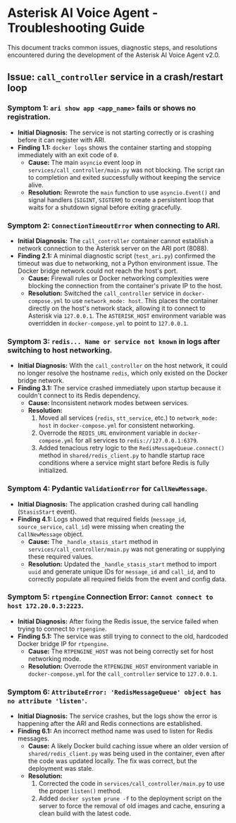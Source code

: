 # Asterisk AI Voice Agent - Troubleshooting Guide

This document tracks common issues, diagnostic steps, and resolutions encountered during the development of the Asterisk AI Voice Agent v2.0.

## Issue: `call_controller` service in a crash/restart loop

### Symptom 1: `ari show app <app_name>` fails or shows no registration.
- **Initial Diagnosis:** The service is not starting correctly or is crashing before it can register with ARI.
- **Finding 1.1:** `docker logs` shows the container starting and stopping immediately with an exit code of `0`.
    - **Cause:** The main `asyncio` event loop in `services/call_controller/main.py` was not blocking. The script ran to completion and exited successfully without keeping the service alive.
    - **Resolution:** Rewrote the `main` function to use `asyncio.Event()` and signal handlers (`SIGINT`, `SIGTERM`) to create a persistent loop that waits for a shutdown signal before exiting gracefully.

### Symptom 2: `ConnectionTimeoutError` when connecting to ARI.
- **Initial Diagnosis:** The `call_controller` container cannot establish a network connection to the Asterisk server on the ARI port (8088).
- **Finding 2.1:** A minimal diagnostic script (`test_ari.py`) confirmed the timeout was due to networking, not a Python environment issue. The Docker bridge network could not reach the host's port.
    - **Cause:** Firewall rules or Docker networking complexities were blocking the connection from the container's private IP to the host.
    - **Resolution:** Switched the `call_controller` service in `docker-compose.yml` to use `network_mode: host`. This places the container directly on the host's network stack, allowing it to connect to Asterisk via `127.0.0.1`. The `ASTERISK_HOST` environment variable was overridden in `docker-compose.yml` to point to `127.0.0.1`.

### Symptom 3: `redis... Name or service not known` in logs after switching to host networking.
- **Initial Diagnosis:** With the `call_controller` on the host network, it could no longer resolve the hostname `redis`, which only existed on the Docker bridge network.
- **Finding 3.1:** The service crashed immediately upon startup because it couldn't connect to its Redis dependency.
    - **Cause:** Inconsistent network modes between services.
    - **Resolution:**
        1. Moved all services (`redis`, `stt_service`, etc.) to `network_mode: host` in `docker-compose.yml` for consistent networking.
        2. Overrode the `REDIS_URL` environment variable in `docker-compose.yml` for all services to `redis://127.0.0.1:6379`.
        3. Added tenacious retry logic to the `RedisMessageQueue.connect()` method in `shared/redis_client.py` to handle startup race conditions where a service might start before Redis is fully initialized.

### Symptom 4: Pydantic `ValidationError` for `CallNewMessage`.
- **Initial Diagnosis:** The application crashed during call handling (`StasisStart` event).
- **Finding 4.1:** Logs showed that required fields (`message_id`, `source_service`, `call_id`) were missing when creating the `CallNewMessage` object.
    - **Cause:** The `_handle_stasis_start` method in `services/call_controller/main.py` was not generating or supplying these required values.
    - **Resolution:** Updated the `_handle_stasis_start` method to import `uuid` and generate unique IDs for `message_id` and `call_id`, and to correctly populate all required fields from the event and config data.

### Symptom 5: `rtpengine` Connection Error: `Cannot connect to host 172.20.0.3:2223`.
- **Initial Diagnosis:** After fixing the Redis issue, the service failed when trying to connect to `rtpengine`.
- **Finding 5.1:** The service was still trying to connect to the old, hardcoded Docker bridge IP for `rtpengine`.
    - **Cause:** The `RTPENGINE_HOST` was not being correctly set for host networking mode.
    - **Resolution:** Overrode the `RTPENGINE_HOST` environment variable in `docker-compose.yml` for the `call_controller` service to `127.0.0.1`.

### Symptom 6: `AttributeError: 'RedisMessageQueue' object has no attribute 'listen'`.
- **Initial Diagnosis:** The service crashes, but the logs show the error is happening after the ARI and Redis connections are established.
- **Finding 6.1:** An incorrect method name was used to listen for Redis messages.
    - **Cause:** A likely Docker build caching issue where an older version of `shared/redis_client.py` was being used in the container, even after the code was updated locally. The fix was correct, but the deployment was stale.
    - **Resolution:**
        1. Corrected the code in `services/call_controller/main.py` to use the proper `listen()` method.
        2. Added `docker system prune -f` to the deployment script on the server to force the removal of old images and cache, ensuring a clean build with the latest code.
